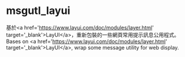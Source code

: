 # msgutl_layui
基於&lt;a href='https://www.layui.com/doc/modules/layer.html' target='_blank'>LayUI&lt;/a>，重新包裝的一些網頁常用提示訊息公用程式。 Bases on &lt;a href='https://www.layui.com/doc/modules/layer.html' target='_blank'>LayUI&lt;/a>, wrap some message utility for web display.
